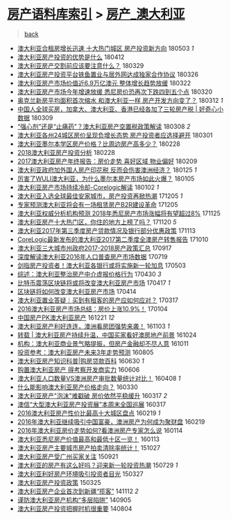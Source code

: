 [房产语料库索引](../../README.md)  > [房产_澳大利亚](房产_澳大利亚.md)
====
> [back](../README.md)

- [澳大利亚合租房增长迅速 十大热门城区 房产投资新方向](http://jkwz.applinzi.com/ittc/7098875486212195344.html#%E6%BE%B3%E5%A4%A7%E5%88%A9%E4%BA%9A%E5%90%88%E7%A7%9F%E6%88%BF%E5%A2%9E%E9%95%BF%E8%BF%85%E9%80%9F+%E5%8D%81%E5%A4%A7%E7%83%AD%E9%97%A8%E5%9F%8E%E5%8C%BA+%E6%88%BF%E4%BA%A7%E6%8A%95%E8%B5%84%E6%96%B0%E6%96%B9%E5%90%91) 180503 *1* 
- [澳大利亚房产投资的优势是什么](http://jkwz.applinzi.com/ittc/7091118996231554055.html#%E6%BE%B3%E5%A4%A7%E5%88%A9%E4%BA%9A%E6%88%BF%E4%BA%A7%E6%8A%95%E8%B5%84%E7%9A%84%E4%BC%98%E5%8A%BF%E6%98%AF%E4%BB%80%E4%B9%88) 180412  
- [澳大利亚房产交割前应该要注意什么？](http://jkwz.applinzi.com/ittc/7085928844832015376.html#%E6%BE%B3%E5%A4%A7%E5%88%A9%E4%BA%9A%E6%88%BF%E4%BA%A7%E4%BA%A4%E5%89%B2%E5%89%8D%E5%BA%94%E8%AF%A5%E8%A6%81%E6%B3%A8%E6%84%8F%E4%BB%80%E4%B9%88%EF%BC%9F) 180329  
- [澳大利亚房产投资平台铁鱼置业与居外网达成独家合作协议](http://jkwz.applinzi.com/ittc/7084763072025854987.html#%E6%BE%B3%E5%A4%A7%E5%88%A9%E4%BA%9A%E6%88%BF%E4%BA%A7%E6%8A%95%E8%B5%84%E5%B9%B3%E5%8F%B0%E9%93%81%E9%B1%BC%E7%BD%AE%E4%B8%9A%E4%B8%8E%E5%B1%85%E5%A4%96%E7%BD%91%E8%BE%BE%E6%88%90%E7%8B%AC%E5%AE%B6%E5%90%88%E4%BD%9C%E5%8D%8F%E8%AE%AE) 180326  
- [澳大利亚房产市场价值近6.9万亿澳元 整体增长趋势放缓](http://jkwz.applinzi.com/ittc/7083270980338451472.html#%E6%BE%B3%E5%A4%A7%E5%88%A9%E4%BA%9A%E6%88%BF%E4%BA%A7%E5%B8%82%E5%9C%BA%E4%BB%B7%E5%80%BC%E8%BF%916.9%E4%B8%87%E4%BA%BF%E6%BE%B3%E5%85%83+%E6%95%B4%E4%BD%93%E5%A2%9E%E9%95%BF%E8%B6%8B%E5%8A%BF%E6%94%BE%E7%BC%93) 180322  
- [澳大利亚房产市场今年增速放缓 悉尼房价恐再次下跌四到五个点](http://jkwz.applinzi.com/ittc/7082571813857264650.html#%E6%BE%B3%E5%A4%A7%E5%88%A9%E4%BA%9A%E6%88%BF%E4%BA%A7%E5%B8%82%E5%9C%BA%E4%BB%8A%E5%B9%B4%E5%A2%9E%E9%80%9F%E6%94%BE%E7%BC%93+%E6%82%89%E5%B0%BC%E6%88%BF%E4%BB%B7%E6%81%90%E5%86%8D%E6%AC%A1%E4%B8%8B%E8%B7%8C%E5%9B%9B%E5%88%B0%E4%BA%94%E4%B8%AA%E7%82%B9) 180320  
- [奥克兰新房平均面积首次缩水 和澳大利亚一样 房产开发方向变了？](http://jkwz.applinzi.com/ittc/7079600388309517318.html#%E5%A5%A5%E5%85%8B%E5%85%B0%E6%96%B0%E6%88%BF%E5%B9%B3%E5%9D%87%E9%9D%A2%E7%A7%AF%E9%A6%96%E6%AC%A1%E7%BC%A9%E6%B0%B4+%E5%92%8C%E6%BE%B3%E5%A4%A7%E5%88%A9%E4%BA%9A%E4%B8%80%E6%A0%B7+%E6%88%BF%E4%BA%A7%E5%BC%80%E5%8F%91%E6%96%B9%E5%90%91%E5%8F%98%E4%BA%86%EF%BC%9F) 180312 *1* 
- [中国人全球买房，加拿大、澳大利亚、香港已经各加了三轮房产税 | 好奇心小数据](http://jkwz.applinzi.com/ittc/7078544342035989514.html#%E4%B8%AD%E5%9B%BD%E4%BA%BA%E5%85%A8%E7%90%83%E4%B9%B0%E6%88%BF%EF%BC%8C%E5%8A%A0%E6%8B%BF%E5%A4%A7%E3%80%81%E6%BE%B3%E5%A4%A7%E5%88%A9%E4%BA%9A%E3%80%81%E9%A6%99%E6%B8%AF%E5%B7%B2%E7%BB%8F%E5%90%84%E5%8A%A0%E4%BA%86%E4%B8%89%E8%BD%AE%E6%88%BF%E4%BA%A7%E7%A8%8E+%7C+%E5%A5%BD%E5%A5%87%E5%BF%83%E5%B0%8F%E6%95%B0%E6%8D%AE) 180309  
- [“强心剂”还是“止痛药”？澳大利亚房产空置税政策解读](http://jkwz.applinzi.com/ittc/7078022523939980298.html#%E2%80%9C%E5%BC%BA%E5%BF%83%E5%89%82%E2%80%9D%E8%BF%98%E6%98%AF%E2%80%9C%E6%AD%A2%E7%97%9B%E8%8D%AF%E2%80%9D%EF%BC%9F%E6%BE%B3%E5%A4%A7%E5%88%A9%E4%BA%9A%E6%88%BF%E4%BA%A7%E7%A9%BA%E7%BD%AE%E7%A8%8E%E6%94%BF%E7%AD%96%E8%A7%A3%E8%AF%BB) 180308 *2* 
- [澳大利亚各州24城区房价呈现负增长态势 房产投资者应选择避开](http://jkwz.applinzi.com/ittc/7075545261374178314.html#%E6%BE%B3%E5%A4%A7%E5%88%A9%E4%BA%9A%E5%90%84%E5%B7%9E24%E5%9F%8E%E5%8C%BA%E6%88%BF%E4%BB%B7%E5%91%88%E7%8E%B0%E8%B4%9F%E5%A2%9E%E9%95%BF%E6%80%81%E5%8A%BF+%E6%88%BF%E4%BA%A7%E6%8A%95%E8%B5%84%E8%80%85%E5%BA%94%E9%80%89%E6%8B%A9%E9%81%BF%E5%BC%80) 180301  
- [澳大利亚墨尔本学区房产价格？比周边房产高多少？](http://jkwz.applinzi.com/ittc/7075185726520296459.html#%E6%BE%B3%E5%A4%A7%E5%88%A9%E4%BA%9A%E5%A2%A8%E5%B0%94%E6%9C%AC%E5%AD%A6%E5%8C%BA%E6%88%BF%E4%BA%A7%E4%BB%B7%E6%A0%BC%EF%BC%9F%E6%AF%94%E5%91%A8%E8%BE%B9%E6%88%BF%E4%BA%A7%E9%AB%98%E5%A4%9A%E5%B0%91%EF%BC%9F) 180228  
- [2018澳大利亚房产投资分析](http://jkwz.applinzi.com/ittc/7075077715961316359.html#2018%E6%BE%B3%E5%A4%A7%E5%88%A9%E4%BA%9A%E6%88%BF%E4%BA%A7%E6%8A%95%E8%B5%84%E5%88%86%E6%9E%90) 180228  
- [2017澳大利亚房产年终报告：房价走势 喜好区域 物业偏好](http://jkwz.applinzi.com/ittc/7068139148592808970.html#2017%E6%BE%B3%E5%A4%A7%E5%88%A9%E4%BA%9A%E6%88%BF%E4%BA%A7%E5%B9%B4%E7%BB%88%E6%8A%A5%E5%91%8A%EF%BC%9A%E6%88%BF%E4%BB%B7%E8%B5%B0%E5%8A%BF+%E5%96%9C%E5%A5%BD%E5%8C%BA%E5%9F%9F+%E7%89%A9%E4%B8%9A%E5%81%8F%E5%A5%BD) 180209  
- [澳大利亚政府加外国人房产印花税 反而会伤害澳洲经济？](http://jkwz.applinzi.com/ittc/7062460977755194384.html#%E6%BE%B3%E5%A4%A7%E5%88%A9%E4%BA%9A%E6%94%BF%E5%BA%9C%E5%8A%A0%E5%A4%96%E5%9B%BD%E4%BA%BA%E6%88%BF%E4%BA%A7%E5%8D%B0%E8%8A%B1%E7%A8%8E+%E5%8F%8D%E8%80%8C%E4%BC%9A%E4%BC%A4%E5%AE%B3%E6%BE%B3%E6%B4%B2%E7%BB%8F%E6%B5%8E%EF%BC%9F) 180125 *1* 
- [厉害了WULI澳大利亚，为什么墨尔本房产市场如此火爆？](http://jkwz.applinzi.com/ittc/7055026747760706567.html#%E5%8E%89%E5%AE%B3%E4%BA%86WULI%E6%BE%B3%E5%A4%A7%E5%88%A9%E4%BA%9A%EF%BC%8C%E4%B8%BA%E4%BB%80%E4%B9%88%E5%A2%A8%E5%B0%94%E6%9C%AC%E6%88%BF%E4%BA%A7%E5%B8%82%E5%9C%BA%E5%A6%82%E6%AD%A4%E7%81%AB%E7%88%86%EF%BC%9F) 180105  
- [澳大利亚房产市场持续冷却-Corelogic解读](http://jkwz.applinzi.com/ittc/7053947262021927942.html#%E6%BE%B3%E5%A4%A7%E5%88%A9%E4%BA%9A%E6%88%BF%E4%BA%A7%E5%B8%82%E5%9C%BA%E6%8C%81%E7%BB%AD%E5%86%B7%E5%8D%B4-Corelogic%E8%A7%A3%E8%AF%BB) 180102 *1* 
- [澳大利亚入选全球最佳安家城市，房产投资再掀热潮](http://jkwz.applinzi.com/ittc/7043635550534239249.html#%E6%BE%B3%E5%A4%A7%E5%88%A9%E4%BA%9A%E5%85%A5%E9%80%89%E5%85%A8%E7%90%83%E6%9C%80%E4%BD%B3%E5%AE%89%E5%AE%B6%E5%9F%8E%E5%B8%82%EF%BC%8C%E6%88%BF%E4%BA%A7%E6%8A%95%E8%B5%84%E5%86%8D%E6%8E%80%E7%83%AD%E6%BD%AE) 171205 *1* 
- [专家预测澳大利亚将会有一场租赁房产B2R建设革命](http://jkwz.applinzi.com/ittc/7043529799937557521.html#%E4%B8%93%E5%AE%B6%E9%A2%84%E6%B5%8B%E6%BE%B3%E5%A4%A7%E5%88%A9%E4%BA%9A%E5%B0%86%E4%BC%9A%E6%9C%89%E4%B8%80%E5%9C%BA%E7%A7%9F%E8%B5%81%E6%88%BF%E4%BA%A7B2R%E5%BB%BA%E8%AE%BE%E9%9D%A9%E5%91%BD) 171205  
- [澳大利亚权威分析机构预测 2018年悉尼房产市场涨幅将有望超过8%](http://jkwz.applinzi.com/ittc/7039805450902570001.html#%E6%BE%B3%E5%A4%A7%E5%88%A9%E4%BA%9A%E6%9D%83%E5%A8%81%E5%88%86%E6%9E%90%E6%9C%BA%E6%9E%84%E9%A2%84%E6%B5%8B+2018%E5%B9%B4%E6%82%89%E5%B0%BC%E6%88%BF%E4%BA%A7%E5%B8%82%E5%9C%BA%E6%B6%A8%E5%B9%85%E5%B0%86%E6%9C%89%E6%9C%9B%E8%B6%85%E8%BF%878%25) 171125  
- [澳大利亚房产十大热门区，你住的地方上榜了吗？](http://jkwz.applinzi.com/ittc/7037954738337874960.html#%E6%BE%B3%E5%A4%A7%E5%88%A9%E4%BA%9A%E6%88%BF%E4%BA%A7%E5%8D%81%E5%A4%A7%E7%83%AD%E9%97%A8%E5%8C%BA%EF%BC%8C%E4%BD%A0%E4%BD%8F%E7%9A%84%E5%9C%B0%E6%96%B9%E4%B8%8A%E6%A6%9C%E4%BA%86%E5%90%97%EF%BC%9F) 171120 *5* 
- [澳大利亚2017年第三季度房产贷款情况及银行部分优惠政策](http://jkwz.applinzi.com/ittc/7035364959339414545.html#%E6%BE%B3%E5%A4%A7%E5%88%A9%E4%BA%9A2017%E5%B9%B4%E7%AC%AC%E4%B8%89%E5%AD%A3%E5%BA%A6%E6%88%BF%E4%BA%A7%E8%B4%B7%E6%AC%BE%E6%83%85%E5%86%B5%E5%8F%8A%E9%93%B6%E8%A1%8C%E9%83%A8%E5%88%86%E4%BC%98%E6%83%A0%E6%94%BF%E7%AD%96) 171113  
- [CoreLogic最新发布的澳大利亚2017第二季度全澳房产转售报告](http://jkwz.applinzi.com/ittc/7022742184632255504.html#CoreLogic%E6%9C%80%E6%96%B0%E5%8F%91%E5%B8%83%E7%9A%84%E6%BE%B3%E5%A4%A7%E5%88%A9%E4%BA%9A2017%E7%AC%AC%E4%BA%8C%E5%AD%A3%E5%BA%A6%E5%85%A8%E6%BE%B3%E6%88%BF%E4%BA%A7%E8%BD%AC%E5%94%AE%E6%8A%A5%E5%91%8A) 171010  
- [澳大利亚三大城市州政府2017-2018房产政策汇总](http://jkwz.applinzi.com/ittc/7014232692789609488.html#%E6%BE%B3%E5%A4%A7%E5%88%A9%E4%BA%9A%E4%B8%89%E5%A4%A7%E5%9F%8E%E5%B8%82%E5%B7%9E%E6%94%BF%E5%BA%9C2017-2018%E6%88%BF%E4%BA%A7%E6%94%BF%E7%AD%96%E6%B1%87%E6%80%BB) 170917  
- [深度解读澳大利亚2016年人口普查房产市场数据](http://jkwz.applinzi.com/ittc/6991636120667161616.html#%E6%B7%B1%E5%BA%A6%E8%A7%A3%E8%AF%BB%E6%BE%B3%E5%A4%A7%E5%88%A9%E4%BA%9A2016%E5%B9%B4%E4%BA%BA%E5%8F%A3%E6%99%AE%E6%9F%A5%E6%88%BF%E4%BA%A7%E5%B8%82%E5%9C%BA%E6%95%B0%E6%8D%AE) 170719  
- [剑指房产投资者！澳大利亚各银行或将实施新一轮加息](http://jkwz.applinzi.com/ittc/6963504002321875973.html#%E5%89%91%E6%8C%87%E6%88%BF%E4%BA%A7%E6%8A%95%E8%B5%84%E8%80%85%EF%BC%81%E6%BE%B3%E5%A4%A7%E5%88%A9%E4%BA%9A%E5%90%84%E9%93%B6%E8%A1%8C%E6%88%96%E5%B0%86%E5%AE%9E%E6%96%BD%E6%96%B0%E4%B8%80%E8%BD%AE%E5%8A%A0%E6%81%AF) 170503  
- [综述：澳大利亚整治房产中介虚报价格行为](http://jkwz.applinzi.com/ittc/6962397235814859781.html#%E7%BB%BC%E8%BF%B0%EF%BC%9A%E6%BE%B3%E5%A4%A7%E5%88%A9%E4%BA%9A%E6%95%B4%E6%B2%BB%E6%88%BF%E4%BA%A7%E4%B8%AD%E4%BB%8B%E8%99%9A%E6%8A%A5%E4%BB%B7%E6%A0%BC%E8%A1%8C%E4%B8%BA) 170430 *3* 
- [比特币震荡区块链将或将改变澳大利亚房产市场](http://jkwz.applinzi.com/ittc/6957504677427020804.html#%E6%AF%94%E7%89%B9%E5%B8%81%E9%9C%87%E8%8D%A1%E5%8C%BA%E5%9D%97%E9%93%BE%E5%B0%86%E6%88%96%E5%B0%86%E6%94%B9%E5%8F%98%E6%BE%B3%E5%A4%A7%E5%88%A9%E4%BA%9A%E6%88%BF%E4%BA%A7%E5%B8%82%E5%9C%BA) 170417 *1* 
- [区块链将如何改变澳大利亚房产市场](http://jkwz.applinzi.com/ittc/6956412054960342021.html#%E5%8C%BA%E5%9D%97%E9%93%BE%E5%B0%86%E5%A6%82%E4%BD%95%E6%94%B9%E5%8F%98%E6%BE%B3%E5%A4%A7%E5%88%A9%E4%BA%9A%E6%88%BF%E4%BA%A7%E5%B8%82%E5%9C%BA) 170414  
- [澳大利亚置业答疑｜买到有租客的房产应如何应对？](http://jkwz.applinzi.com/ittc/6945941060118381572.html#%E6%BE%B3%E5%A4%A7%E5%88%A9%E4%BA%9A%E7%BD%AE%E4%B8%9A%E7%AD%94%E7%96%91%EF%BD%9C%E4%B9%B0%E5%88%B0%E6%9C%89%E7%A7%9F%E5%AE%A2%E7%9A%84%E6%88%BF%E4%BA%A7%E5%BA%94%E5%A6%82%E4%BD%95%E5%BA%94%E5%AF%B9%EF%BC%9F) 170317  
- [2016澳大利亚房产市场总结：房价上涨10.9%！](http://jkwz.applinzi.com/ittc/6919333865000010757.html#2016%E6%BE%B3%E5%A4%A7%E5%88%A9%E4%BA%9A%E6%88%BF%E4%BA%A7%E5%B8%82%E5%9C%BA%E6%80%BB%E7%BB%93%EF%BC%9A%E6%88%BF%E4%BB%B7%E4%B8%8A%E6%B6%A810.9%25%EF%BC%81) 170104  
- [中国房产PK澳大利亚房产](http://jkwz.applinzi.com/ittc/6913805715264504836.html#%E4%B8%AD%E5%9B%BD%E6%88%BF%E4%BA%A7PK%E6%BE%B3%E5%A4%A7%E5%88%A9%E4%BA%9A%E6%88%BF%E4%BA%A7) 161221 *12* 
- [澳大利亚房产利好连连，澳洲看房团强势来袭！](http://jkwz.applinzi.com/ittc/6896282735043150852.html#%E6%BE%B3%E5%A4%A7%E5%88%A9%E4%BA%9A%E6%88%BF%E4%BA%A7%E5%88%A9%E5%A5%BD%E8%BF%9E%E8%BF%9E%EF%BC%8C%E6%BE%B3%E6%B4%B2%E7%9C%8B%E6%88%BF%E5%9B%A2%E5%BC%BA%E5%8A%BF%E6%9D%A5%E8%A2%AD%EF%BC%81) 161103 *1* 
- [转载 | 澳大利亚房产持续升温，中国买家看好澳房地产前景](http://jkwz.applinzi.com/ittc/6892581612381799429.html#%E8%BD%AC%E8%BD%BD+%7C+%E6%BE%B3%E5%A4%A7%E5%88%A9%E4%BA%9A%E6%88%BF%E4%BA%A7%E6%8C%81%E7%BB%AD%E5%8D%87%E6%B8%A9%EF%BC%8C%E4%B8%AD%E5%9B%BD%E4%B9%B0%E5%AE%B6%E7%9C%8B%E5%A5%BD%E6%BE%B3%E6%88%BF%E5%9C%B0%E4%BA%A7%E5%89%8D%E6%99%AF) 161024  
- [机构：澳大利亚商业景气略提振，但房产金融却不尽人意](http://jkwz.applinzi.com/ittc/6887764561867834372.html#%E6%9C%BA%E6%9E%84%EF%BC%9A%E6%BE%B3%E5%A4%A7%E5%88%A9%E4%BA%9A%E5%95%86%E4%B8%9A%E6%99%AF%E6%B0%94%E7%95%A5%E6%8F%90%E6%8C%AF%EF%BC%8C%E4%BD%86%E6%88%BF%E4%BA%A7%E9%87%91%E8%9E%8D%E5%8D%B4%E4%B8%8D%E5%B0%BD%E4%BA%BA%E6%84%8F) 161011  
- [投资参考：澳大利亚房产未来3年走势预测](http://jkwz.applinzi.com/ittc/6862942185233843205.html#%E6%8A%95%E8%B5%84%E5%8F%82%E8%80%83%EF%BC%9A%E6%BE%B3%E5%A4%A7%E5%88%A9%E4%BA%9A%E6%88%BF%E4%BA%A7%E6%9C%AA%E6%9D%A53%E5%B9%B4%E8%B5%B0%E5%8A%BF%E9%A2%84%E6%B5%8B) 160805  
- [澳大利亚房产知识科普|购房贷款百科](http://jkwz.applinzi.com/ittc/6849509176916837381.html#%E6%BE%B3%E5%A4%A7%E5%88%A9%E4%BA%9A%E6%88%BF%E4%BA%A7%E7%9F%A5%E8%AF%86%E7%A7%91%E6%99%AE%7C%E8%B4%AD%E6%88%BF%E8%B4%B7%E6%AC%BE%E7%99%BE%E7%A7%91) 160630 *1* 
- [购置澳大利亚房产 得考察开发商实力](http://jkwz.applinzi.com/ittc/6840607861687976965.html#%E8%B4%AD%E7%BD%AE%E6%BE%B3%E5%A4%A7%E5%88%A9%E4%BA%9A%E6%88%BF%E4%BA%A7+%E5%BE%97%E8%80%83%E5%AF%9F%E5%BC%80%E5%8F%91%E5%95%86%E5%AE%9E%E5%8A%9B) 160606  
- [澳大利亚人口数量VS澳洲房产审批数量统计对比！](http://jkwz.applinzi.com/ittc/6818728173269156869.html#%E6%BE%B3%E5%A4%A7%E5%88%A9%E4%BA%9A%E4%BA%BA%E5%8F%A3%E6%95%B0%E9%87%8FVS%E6%BE%B3%E6%B4%B2%E6%88%BF%E4%BA%A7%E5%AE%A1%E6%89%B9%E6%95%B0%E9%87%8F%E7%BB%9F%E8%AE%A1%E5%AF%B9%E6%AF%94%EF%BC%81) 160408 *1* 
- [什么能影响澳大利亚房产价格走向？](http://jkwz.applinzi.com/ittc/6815389495629186053.html#%E4%BB%80%E4%B9%88%E8%83%BD%E5%BD%B1%E5%93%8D%E6%BE%B3%E5%A4%A7%E5%88%A9%E4%BA%9A%E6%88%BF%E4%BA%A7%E4%BB%B7%E6%A0%BC%E8%B5%B0%E5%90%91%EF%BC%9F) 160330  
- [澳大利亚房产&quot;泡沫&quot;难戳破 房价依然平稳缓升](http://jkwz.applinzi.com/ittc/6810510432083117060.html#%E6%BE%B3%E5%A4%A7%E5%88%A9%E4%BA%9A%E6%88%BF%E4%BA%A7%26quot%3B%E6%B3%A1%E6%B2%AB%26quot%3B%E9%9A%BE%E6%88%B3%E7%A0%B4+%E6%88%BF%E4%BB%B7%E4%BE%9D%E7%84%B6%E5%B9%B3%E7%A8%B3%E7%BC%93%E5%8D%87) 160317 *2* 
- [澳信“大型澳大利亚房产投资展”本周末全国巡展](http://jkwz.applinzi.com/ittc/6810496899974956036.html#%E6%BE%B3%E4%BF%A1%E2%80%9C%E5%A4%A7%E5%9E%8B%E6%BE%B3%E5%A4%A7%E5%88%A9%E4%BA%9A%E6%88%BF%E4%BA%A7%E6%8A%95%E8%B5%84%E5%B1%95%E2%80%9D%E6%9C%AC%E5%91%A8%E6%9C%AB%E5%85%A8%E5%9B%BD%E5%B7%A1%E5%B1%95) 160317  
- [2016澳大利亚房产性价比最高十大城区盘点](http://jkwz.applinzi.com/ittc/6800582876726821893.html#2016%E6%BE%B3%E5%A4%A7%E5%88%A9%E4%BA%9A%E6%88%BF%E4%BA%A7%E6%80%A7%E4%BB%B7%E6%AF%94%E6%9C%80%E9%AB%98%E5%8D%81%E5%A4%A7%E5%9F%8E%E5%8C%BA%E7%9B%98%E7%82%B9) 160219 *1* 
- [2016年澳大利亚继续吸引中国富豪，澳洲房产为何成为聚财盘](http://jkwz.applinzi.com/ittc/6800578605138576389.html#2016%E5%B9%B4%E6%BE%B3%E5%A4%A7%E5%88%A9%E4%BA%9A%E7%BB%A7%E7%BB%AD%E5%90%B8%E5%BC%95%E4%B8%AD%E5%9B%BD%E5%AF%8C%E8%B1%AA%EF%BC%8C%E6%BE%B3%E6%B4%B2%E6%88%BF%E4%BA%A7%E4%B8%BA%E4%BD%95%E6%88%90%E4%B8%BA%E8%81%9A%E8%B4%A2%E7%9B%98) 160219  
- [2016年澳大利亚房价走势如何?看澳洲房产专家怎么说](http://jkwz.applinzi.com/ittc/6787118497779942404.html#2016%E5%B9%B4%E6%BE%B3%E5%A4%A7%E5%88%A9%E4%BA%9A%E6%88%BF%E4%BB%B7%E8%B5%B0%E5%8A%BF%E5%A6%82%E4%BD%95%3F%E7%9C%8B%E6%BE%B3%E6%B4%B2%E6%88%BF%E4%BA%A7%E4%B8%93%E5%AE%B6%E6%80%8E%E4%B9%88%E8%AF%B4) 160114  
- [澳大利亚悉尼房产价值最高和最低十区一览！](http://jkwz.applinzi.com/ittc/6786856288646595588.html#%E6%BE%B3%E5%A4%A7%E5%88%A9%E4%BA%9A%E6%82%89%E5%B0%BC%E6%88%BF%E4%BA%A7%E4%BB%B7%E5%80%BC%E6%9C%80%E9%AB%98%E5%92%8C%E6%9C%80%E4%BD%8E%E5%8D%81%E5%8C%BA%E4%B8%80%E8%A7%88%EF%BC%81) 160113  
- [澳大利亚房产主要城市房产拍卖清除率统计！](http://jkwz.applinzi.com/ittc/6757894993600185348.html#%E6%BE%B3%E5%A4%A7%E5%88%A9%E4%BA%9A%E6%88%BF%E4%BA%A7%E4%B8%BB%E8%A6%81%E5%9F%8E%E5%B8%82%E6%88%BF%E4%BA%A7%E6%8B%8D%E5%8D%96%E6%B8%85%E9%99%A4%E7%8E%87%E7%BB%9F%E8%AE%A1%EF%BC%81) 151027  
- [澳大利亚房产受广州买家关注](http://jkwz.applinzi.com/ittc/6744425997634700293.html#%E6%BE%B3%E5%A4%A7%E5%88%A9%E4%BA%9A%E6%88%BF%E4%BA%A7%E5%8F%97%E5%B9%BF%E5%B7%9E%E4%B9%B0%E5%AE%B6%E5%85%B3%E6%B3%A8) 150921  
- [澳大利亚的房产有这么好吗？迎来新一轮投资热潮](http://jkwz.applinzi.com/ittc/547650615385878758.html#%E6%BE%B3%E5%A4%A7%E5%88%A9%E4%BA%9A%E7%9A%84%E6%88%BF%E4%BA%A7%E6%9C%89%E8%BF%99%E4%B9%88%E5%A5%BD%E5%90%97%EF%BC%9F%E8%BF%8E%E6%9D%A5%E6%96%B0%E4%B8%80%E8%BD%AE%E6%8A%95%E8%B5%84%E7%83%AD%E6%BD%AE) 150729 *1* 
- [澳大利亚利好房产环境吸引投资者目光](http://jkwz.applinzi.com/ittc/547650611400790099.html#%E6%BE%B3%E5%A4%A7%E5%88%A9%E4%BA%9A%E5%88%A9%E5%A5%BD%E6%88%BF%E4%BA%A7%E7%8E%AF%E5%A2%83%E5%90%B8%E5%BC%95%E6%8A%95%E8%B5%84%E8%80%85%E7%9B%AE%E5%85%89) 150327  
- [澳大利亚房产投资政策](http://jkwz.applinzi.com/ittc/547650611402032963.html#%E6%BE%B3%E5%A4%A7%E5%88%A9%E4%BA%9A%E6%88%BF%E4%BA%A7%E6%8A%95%E8%B5%84%E6%94%BF%E7%AD%96) 150325  
- [澳大利亚房产企业首次到新疆“揽客”](http://jkwz.applinzi.com/ittc/547650611378921081.html#%E6%BE%B3%E5%A4%A7%E5%88%A9%E4%BA%9A%E6%88%BF%E4%BA%A7%E4%BC%81%E4%B8%9A%E9%A6%96%E6%AC%A1%E5%88%B0%E6%96%B0%E7%96%86%E2%80%9C%E6%8F%BD%E5%AE%A2%E2%80%9D) 141112 *2* 
- [谨防澳大利亚房产机构“多层陷阱”](http://jkwz.applinzi.com/ittc/547650611372832379.html#%E8%B0%A8%E9%98%B2%E6%BE%B3%E5%A4%A7%E5%88%A9%E4%BA%9A%E6%88%BF%E4%BA%A7%E6%9C%BA%E6%9E%84%E2%80%9C%E5%A4%9A%E5%B1%82%E9%99%B7%E9%98%B1%E2%80%9D) 140905  
- [澳大利亚房产投资把握时机很重要](http://jkwz.applinzi.com/ittc/547650611371997643.html#%E6%BE%B3%E5%A4%A7%E5%88%A9%E4%BA%9A%E6%88%BF%E4%BA%A7%E6%8A%95%E8%B5%84%E6%8A%8A%E6%8F%A1%E6%97%B6%E6%9C%BA%E5%BE%88%E9%87%8D%E8%A6%81) 140804  
